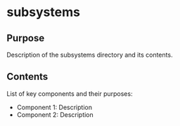 # subsystems

## Purpose
Description of the subsystems directory and its contents.

## Contents
List of key components and their purposes:
- Component 1: Description
- Component 2: Description

